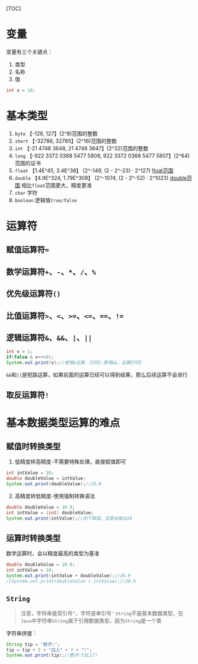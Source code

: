 [TOC]

# 变量
变量有三个关键点：
1. 类型
2. 名称
3. 值
```java
int x = 10;
```

# 基本类型
1. `byte` 【-128, 127】(2^8)范围的整数
2. `short` 【-32786, 32785】(2^16)范围的整数
3. `int` 【-21 4748 3648, 21 4748 3647】(2^32)范围的整数       
4. `long` 【-922 3372 0368 5477 5808, 922 3372 0368 5477 5807】(2^64)范围的证书
5. `float` 【1.4E^45, 3.4E^38】 (2^-149, (2 - 2^-23) · 2^127) [float范围](https://docs.oracle.com/javase/7/docs/api/java/lang/Float.html)
6. `double` 【4.9E^324, 1.79E^308】 (2^-1074, (2 - 2^-52) · 2^1023) [double范围](https://docs.oracle.com/javase/7/docs/api/java/lang/Double.html) 相比`float`范围更大，精度更准
7. `char` 字符
8. `boolean` 逻辑值`true/false`

# 运算符
## 赋值运算符`=`

## 数学运算符`+`、`-`、`*`、`/`、`%`

## 优先级运算符`()`

## 比值运算符`>`、`<`、`>=`、`<=`、`==`、`!=`

## 逻辑运算符`&`、`&&`、`|`、`||`
```java
int v = 1;
if(false & v++>0);
System.out.print(v);//使用&运算，打印2;使用&&，运算打印1
```
`&&`和`||`是短路运算，如果前面的运算已经可以得到结果，那么后续运算不会进行

## 取反运算符`!`

# 基本数据类型运算的难点
## 赋值时转换类型
1. 低精度转高精度-不需要特殊处理，直接赋值即可
```java
int intValue = 10;
double doubleValue = intValue;
System.out.print(doubleValue);//10.0
```
2. 高精度转低精度-使用强制转换语法
```java
double doubleValue = 10.9;
int intValue = (int) doubleValue;   	 
System.out.print(intValue);//向下取值，这里会输出10
```

## 运算时转换类型
数学运算时，会以精度最高的类型为基准
```java
double doubleValue = 10.9;
int intValue = 10;   	 
System.out.print(intValue + doubleValue);//20.9
//System.out.print(doubleValue + intValue);//20.9
```

## `String`
> 注意，字符串是双引号`"`，字符是单引号`'`
`String`不是基本数据类型，在`Java`中字符串`String`属于引用数据类型，因为`String`是一个类

字符串拼接：
```java
String tip = "数字:";
tip = tip + 5 + "加上" + 7 + "!";
System.out.print(tip);//数字:5加上7!
```